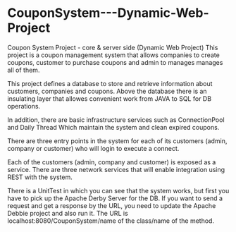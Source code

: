# CouponSystem---Dynamic-Web-Project

Coupon System Project - core & server side (Dynamic Web Project)
This project is a coupon management system that allows companies to create coupons, customer to purchase coupons and admin to manages manages all of them.

This project defines a database to store and retrieve information about customers, companies and coupons. Above the database there is an insulating layer that allowes convenient work from JAVA to SQL for DB operations.

In addition, there are basic infrastructure services such as ConnectionPool and Daily Thread Which maintain the system and clean expired coupons.

There are three entry points in the system for each of its customers (admin, company or customer) who will login to execute a connect.

Each of the customers (admin, company and customer) is exposed as a service. There are three network services that will enable integration using REST with the system.

There is a UnitTest in which you can see that the system works, but first you have to pick up the Apache Derby Server for the DB.
If you want to send a request and get a response by the URL, you need to update the Apache Debbie project and also run it. The URL is localhost:8080/CouponSystem/name of the class/name of the method. 

